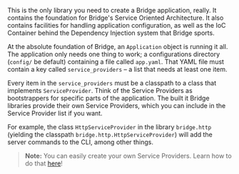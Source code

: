 <p class="lead">
  This is the only library you need to create a Bridge application, really. It contains the foundation for Bridge's
  Service Oriented Architecture. It also contains facilities for handling application configuration, as well as the
  IoC Container behind the Dependency Injection system that Bridge sports.
</p>

At the absolute foundation of Bridge, an `Application` object is running it all. The application only needs one thing
to work; a configurations directory (`config/` be default) containing a file called `app.yaml`. That YAML file must
contain a key called `service_providers` – a list that needs at least one item.

Every item in the `service_providers` must be a classpath to a class that implements `ServiceProvider`. Think of the
Service Providers as bootstrappers for specific parts of the application. The built it Bridge libraries provide
their own Service Providers, which you can include in the Service Provider list if you want.

For example, the class `HttpServiceProvider` in the library `bridge.http` (yielding the classpath
`bridge.http.HttpServiceProvider`) will add the server commands to the CLI, among other things.

> **Note:** You can easily create your own Service Providers. Learn how to do that
> [here](/docs/bridge.core/service-provider)!

